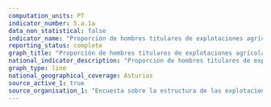 ```yaml
---
computation_units: PT
indicator_number: 5.a.1a
data_non_statistical: false
indicator_name: "Proporción de hombres titulares de explotaciones agrícolas, respecto al total de hombres trabajadores en la agricultura"
reporting_status: complete
graph_title: "Proporción de hombres titulares de explotaciones agrícolas, respecto al total de hombres trabajadores en la agricultura"
national_indicator_description: "Proporción de hombres titulares de explotaciones agrícolas, respecto al total de hombres trabajadores en la agricultura"
graph_type: line
national_geographical_coverage: Asturias
source_active_1: true
source_organisation_1: "Encuesta sobre la estructura de las explotaciones agrícolas, INE"
---
```

